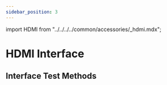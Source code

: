 ```yaml
---
sidebar_position: 3
---
```


import HDMI from "../../../../common/accessories/\_hdmi.mdx";

# HDMI Interface

## Interface Test Methods

<HDMI />
